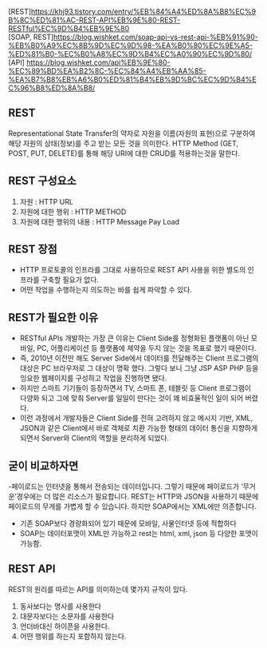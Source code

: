[REST]https://khj93.tistory.com/entry/%EB%84%A4%ED%8A%B8%EC%9B%8C%ED%81%AC-REST-API%EB%9E%80-REST-RESTful%EC%9D%B4%EB%9E%80  
[SOAP, REST]https://blog.wishket.com/soap-api-vs-rest-api-%EB%91%90-%EB%B0%A9%EC%8B%9D%EC%9D%98-%EA%B0%80%EC%9E%A5-%ED%81%B0-%EC%B0%A8%EC%9D%B4%EC%A0%90%EC%9D%80/  
[API] https://blog.wishket.com/api%EB%9E%80-%EC%89%BD%EA%B2%8C-%EC%84%A4%EB%AA%85-%EA%B7%B8%EB%A6%B0%ED%81%B4%EB%9D%BC%EC%9D%B4%EC%96%B8%ED%8A%B8/  
## REST 
Representational State Transfer의 약자로 자원을 이름(자원의 표현)으로 구분하여 해당 자원의 상태(정보)를 주고 받는 모든 것을 의미한다.
HTTP Method (GET, POST, PUT, DELETE)를 통해 해당 URI에 대한 CRUD를 적용하는것을 말한다.

## REST 구성요소
1. 자원 : HTTP URL
2. 자원에 대한 행위 : HTTP METHOD
3. 자원에 대한 행위의 내용 : HTTP Message Pay Load

## REST 장점
- HTTP 프로토콜의 인프라를 그대로 사용하므로 REST API 사용을 위한 별도의 인프라를 구축할 필요가 없다.
- 어떤 작업을 수행하는지 의도하는 바를 쉽게 파악할 수 있다.

## REST가 필요한 이유
- RESTful APIs 개발하는 가장 큰 이유는 Client Side를 정형화된 플랫폼이 아닌 모바일, PC, 어플리케이션 등 플랫폼에 제약을 두지 않는 것을 목표로 했기 때문이다.
- 즉, 2010년 이전만 해도 Server Side에서 데이터를 전달해주는 Client 프로그램의 대상은 PC 브라우저로 그 대상이 명확 했다. 그렇다 보니 그냥 JSP ASP PHP 등을 잉요한 웹페이지를 구성하고 작업을 진행하면 됐다.
- 하지만 스마트 기기들이 등장하면서 TV, 스마트 폰, 테블릿 등 Client 프로그램이 다양화 되고 그에 맞춰 Server를 일일이 만다는 것이 꽤 비효율적인 일이 되어 버렸다.
- 이런 과정에서 개발자들은 Client Side를 전혀 고려하지 않고 메시지 기반, XML, JSON과 같은 Client에서 바로 객체로 치환 가능한 형태의 데이터 통신을 지향하게 되면서 Server와 Client의 역할을 분리하게 되었다.

## 굳이 비교하자면
-페이로드는 인터넷을 통해서 전송되는 데이터입니다. 그렇기 때문에 페이로드가 ‘무거운’경우에는 더 많은 리소스가 필요합니다. REST는 HTTP와 JSON을 사용하기 때문에 페이로드의 무게를 가볍게 할 수 있습니다. 하지만 SOAP에서는 XML에만 의존합니다.
- 기존 SOAP보다 경량화되어 있기 때문에 모바일, 사물인터넷 등에 적합하다
- SOAP는 데이터포맷이 XML만 가능하고 rest는 html, xml, json 등 다양한 포맷이 가능함.

## REST API
REST의 원리를 따르는 API를 의미하는데 몇가지 규칙이 있다.
1. 동사보다는 명사를 사용한다
2. 대문자보다는 소문자를 사용한다
3. 언더바대신 하이픈을 사용한다.
4. 어떤 행위를 하는지 포함하지 않는다.

